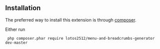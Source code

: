 ## Installation

The preferred way to install this extension is through [composer](http://getcomposer.org/download/).

Either run
```
 php composer.phar require lotos2512/menu-and-breadcrumbs-generator dev-master